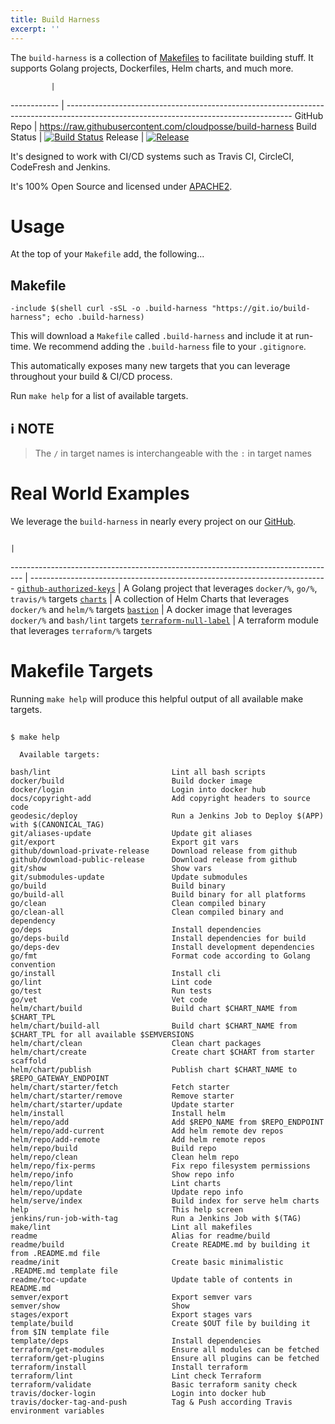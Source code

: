 ```yaml
---
title: Build Harness
excerpt: ''
---
```


The `build-harness` is a collection of [Makefiles](doc:makefile) to facilitate building stuff. It supports Golang projects, Dockerfiles, Helm charts, and much more.

             |
------------ | --------------------------------------------------------------------------------------------------------------------------------------
GitHub Repo  | <https://raw.githubusercontent.com/cloudposse/build-harness>
Build Status | [![Build Status](https://travis-ci.org/cloudposse/build-harness.svg)](https://travis-ci.org/cloudposse/build-harness)
Release      | [![Release](https://img.shields.io/github/release/cloudposse/build-harness.svg)](https://github.com/cloudposse/build-harness/releases)

It's designed to work with CI/CD systems such as Travis CI, CircleCI, CodeFresh and Jenkins.

It's 100% Open Source and licensed under [APACHE2](LICENSE).

# Usage

At the top of your `Makefile` add, the following...

## Makefile

```text
-include $(shell curl -sSL -o .build-harness "https://git.io/build-harness"; echo .build-harness)
```

This will download a `Makefile` called `.build-harness` and include it at run-time. We recommend adding the `.build-harness` file to your `.gitignore`.

This automatically exposes many new targets that you can leverage throughout your build & CI/CD process.

Run `make help` for a list of available targets.

## :information_source: NOTE

> The `/` in target names is interchangeable with the `:` in target names

# Real World Examples

We leverage the `build-harness` in nearly every project on our [GitHub](doc:github).

                                                                                  |
--------------------------------------------------------------------------------- | --------------------------------------------------------------------------
[`github-authorized-keys`](https://github.com/cloudposse/github-authorized-keys/) | A Golang project that leverages `docker/%`, `go/%`, `travis/%` targets
[`charts`](https://github.com/cloudposse/charts/)                                 | A collection of Helm Charts that leverages `docker/%` and `helm/%` targets
[`bastion`](https://github.com/cloudposse/bastion/)                               | A docker image that leverages `docker/%` and `bash/lint` targets
[`terraform-null-label`](https://github.com/cloudposse/terraform-null-label/)     | A terraform module that leverages `terraform/%` targets

# Makefile Targets

Running `make help` will produce this helpful output of all available make targets.

## #

```shell
$ make help

  Available targets:

bash/lint                           Lint all bash scripts
docker/build                        Build docker image
docker/login                        Login into docker hub
docs/copyright-add                  Add copyright headers to source code
geodesic/deploy                     Run a Jenkins Job to Deploy $(APP) with $(CANONICAL_TAG)
git/aliases-update                  Update git aliases
git/export                          Export git vars
github/download-private-release     Download release from github
github/download-public-release      Download release from github
git/show                            Show vars
git/submodules-update               Update submodules
go/build                            Build binary
go/build-all                        Build binary for all platforms
go/clean                            Clean compiled binary
go/clean-all                        Clean compiled binary and dependency
go/deps                             Install dependencies
go/deps-build                       Install dependencies for build
go/deps-dev                         Install development dependencies
go/fmt                              Format code according to Golang convention
go/install                          Install cli
go/lint                             Lint code
go/test                             Run tests
go/vet                              Vet code
helm/chart/build                    Build chart $CHART_NAME from $CHART_TPL
helm/chart/build-all                Build chart $CHART_NAME from $CHART_TPL for all available $SEMVERSIONS
helm/chart/clean                    Clean chart packages
helm/chart/create                   Create chart $CHART from starter scaffold
helm/chart/publish                  Publish chart $CHART_NAME to $REPO_GATEWAY_ENDPOINT
helm/chart/starter/fetch            Fetch starter
helm/chart/starter/remove           Remove starter
helm/chart/starter/update           Update starter
helm/install                        Install helm
helm/repo/add                       Add $REPO_NAME from $REPO_ENDPOINT
helm/repo/add-current               Add helm remote dev repos
helm/repo/add-remote                Add helm remote repos
helm/repo/build                     Build repo
helm/repo/clean                     Clean helm repo
helm/repo/fix-perms                 Fix repo filesystem permissions
helm/repo/info                      Show repo info
helm/repo/lint                      Lint charts
helm/repo/update                    Update repo info
helm/serve/index                    Build index for serve helm charts
help                                This help screen
jenkins/run-job-with-tag            Run a Jenkins Job with $(TAG)
make/lint                           Lint all makefiles
readme                              Alias for readme/build
readme/build                        Create README.md by building it from .README.md file
readme/init                         Create basic minimalistic .README.md template file
readme/toc-update                   Update table of contents in README.md
semver/export                       Export semver vars
semver/show                         Show
stages/export                       Export stages vars
template/build                      Create $OUT file by building it from $IN template file
template/deps                       Install dependencies
terraform/get-modules               Ensure all modules can be fetched
terraform/get-plugins               Ensure all plugins can be fetched
terraform/install                   Install terraform
terraform/lint                      Lint check Terraform
terraform/validate                  Basic terraform sanity check
travis/docker-login                 Login into docker hub
travis/docker-tag-and-push          Tag & Push according Travis environment variables
```
